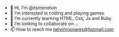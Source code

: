 - 👋 Hi, I’m @itsmenelvin
- 👀 I’m interested in coding and playing games
- 🌱 I’m currently learning HTML, Css, Js and Ruby
- 💞️ I’m looking to collaborate on ...
- 📫 How to reach me nelvinmonares@hotmail.com

<!---
itsmenelvin/itsmenelvin is a ✨ special ✨ repository because its `README.md` (this file) appears on your GitHub profile.
You can click the Preview link to take a look at your changes.
--->
